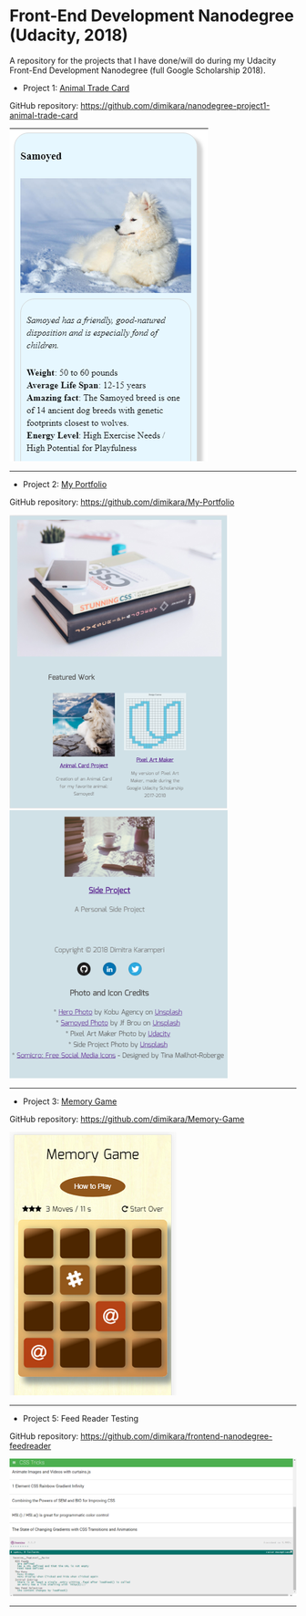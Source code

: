 # Front-End Development Nanodegree (Udacity, 2018)
A repository for the projects that I have done/will do during my Udacity Front-End Development Nanodegree (full Google Scholarship 2018).

* Project 1: <a href="https://codepen.io/dimitraK/full/rprEzy/" target="_blank">Animal Trade Card</a>

GitHub repository: <a href="https://github.com/dimikara/nanodegree-project1-animal-trade-card" target="_blank">https://github.com/dimikara/nanodegree-project1-animal-trade-card</a>

![Screenshot1](/img/AnimalCardScreenshot.PNG "Sceenshot of part of the Animal Card")

___

* Project 2: <a href="https://dimikara.github.io/My-Portfolio/" target="_blank">My Portfolio</a>

GitHub repository: <a href="https://github.com/dimikara/My-Portfolio" target="_blank">https://github.com/dimikara/My-Portfolio</a>

![Screenshot2](/img/PortfolioScreenshot.PNG "Sceenshot of part of the Portfolio page")
![Screenshot3](/img/PortfolioScreenshot2.PNG "Sceenshot of the bottom of the Portfolio page")

___

* Project 3: <a href="https://dimikara.github.io/Memory-Game/" target="_blank">Memory Game</a>

GitHub repository: <a href="https://github.com/dimikara/Memory-Game" target="_blank">https://github.com/dimikara/Memory-Game</a>

![Screenshot4](/img/ScreenshotGalaxyS.png "The game on mobile")

___


* Project 5: Feed Reader Testing

GitHub repository: <a href="https://github.com/dimikara/frontend-nanodegree-feedreader" target="_blank">https://github.com/dimikara/frontend-nanodegree-feedreader</a>

![Screenshot4](/img/Check_pass.png "All checks passed")

___
